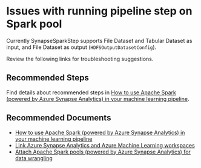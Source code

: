 <properties
  pagetitle="Issues with running pipeline step on Spark pool"
  description=""
  service="microsoft.machinelearningservices"
  resource="workspaces"
  ms.author="xunwan"
  selfhelptype="Generic"
  supporttopicids="32788788"
  productpesids="16644"
  cloudenvironments="public, fairfax, mooncake, blackforest, ussec, usnat"
  disableclouds=""
  articleid="19e9dba0-f6d1-4e22-986b-ea11603c0fb4"
  ownershipid="AzureML_AzureMachineLearningServices" />
# Issues with running pipeline step on Spark pool

Currently SynapseSparkStep supports File Dataset and Tabular Dataset as input, and File Dataset as output (`HDFSOutputDatasetConfig`).

Review the following links for troubleshooting suggestions.

## **Recommended Steps**
Find details about recommended steps in [How to use Apache Spark (powered by Azure Synapse Analytics) in your machine learning pipeline](https://docs.microsoft.com/azure/machine-learning/how-to-use-synapsesparkstep).

## **Recommended Documents**
* [How to use Apache Spark (powered by Azure Synapse Analytics) in your machine learning pipeline](https://docs.microsoft.com/azure/machine-learning/how-to-use-synapsesparkstep)
* [Link Azure Synapse Analytics and Azure Machine Learning workspaces](https://docs.microsoft.com/azure/machine-learning/how-to-link-synapse-ml-workspaces)
* [Attach Apache Spark pools (powered by Azure Synapse Analytics) for data wrangling](https://docs.microsoft.com/azure/machine-learning/how-to-data-prep-synapse-spark-pool#attach-synapse-spark-pool-as-a-compute)
